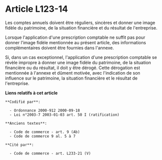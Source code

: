 # Article L123-14

Les comptes annuels doivent être réguliers, sincères et donner une image fidèle du patrimoine, de la situation financière et
du résultat de l'entreprise.

Lorsque l'application d'une prescription comptable ne suffit pas pour donner l'image fidèle mentionnée au présent article,
des informations complémentaires doivent être fournies dans l'annexe.

Si, dans un cas exceptionnel, l'application d'une prescription comptable se révèle impropre à donner une image fidèle du
patrimoine, de la situation financière ou du résultat, il doit y être dérogé. Cette dérogation est mentionnée à l'annexe et
dûment motivée, avec l'indication de son influence sur le patrimoine, la situation financière et le résultat de l'entreprise.

**Liens relatifs à cet article**

	**Codifié par**:

	  - Ordonnance 2000-912 2000-09-18
	  - Loi n°2003-7 2003-01-03 art. 50 I (ratification)

	**Anciens textes**:

	  - Code de commerce - art. 9 (Ab)
	  - Code de commerce 9 al. 5 à 7

	**Cité par**:

	  - Code de commerce - art. L233-21 (V)
